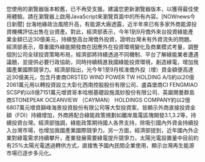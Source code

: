 您使用的瀏覽器版本較舊，已不再受支援。建議您更新瀏覽器版本，以獲得最佳使用體驗。請在瀏覽器上啟用JavaScript來瀏覽頁面中的所有內容。[NOWnews今日新聞] 台海地緣政治風險升高，有能源大廠透露，近半年來已有多家外商能源投資機構評估出售在台資產。對此，經濟部表示，今年1到9月僑外來台投資綠能產業金額已近30億美元，持續墊高台灣僑外投資，證明台灣未有外資流失的問題。經濟部表示，尊重國外綠能開發商在因應外在投資環境變化及商業模式考量，調整個別公司全球投資策略布局，經濟部將持續透過不同機制、平台了解綠能業者遭遇議題，並提供必要行政協助，同時持續精進我國綠能投資環境，創造綠電，增加我國產業國際競爭力。經濟部指出，光今年1至9月核准僑外投（增）資金額便高達近30億美元，包含丹麥商ORSTED WIND POWER TW HOLDING A/S約以20億2061萬元用以轉投資設立大彰化西南控股股份有限公司、盧森堡商CI FENGMIAO SCSP約以6億7151萬元增資哥本哈根基礎設施渢妙股份有限公司、英屬開曼群島商STONEPEAK OCEANVIEW （CAYMAN） HOLDINGS COMPANY約以2億6807萬元增資巔峰海景投資股份有限公司等大型投資案，皆顯示外商直接投資金額（FDI）持續增加，外商將配合綠能政策規劃如離岸風電區塊開發3.1,3.2等，持續投資台灣。經濟部強調，綠能政策期待國人各界支持，除吸引國內外資金持續投入台灣市場，也增加我國產業國際競爭力。另一方面，經濟部提到，近年國內外企業對綠電需求持續攀升，產業發展需要綠電提升競爭力，太陽光電設置量中目前約有25%太陽光電透過轉供方式，直接售予國內民間企業使用，顯示台灣再生能源市場已逐步多元化。